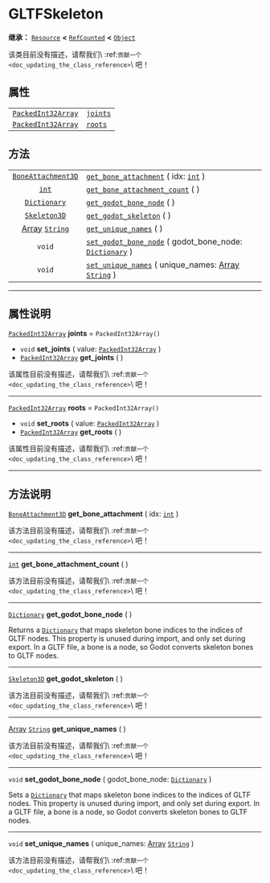 <!-- ⚠ 请勿编辑本文件 ⚠ -->
<!-- 本文档使用脚本从 WeDot 引擎源码仓库生成。 -->
<!-- 生成脚本：https://github.com/WeDot-Engine/WeDot/tree/4.3/doc/tools/make_md.py； -->
<!-- 原文件：https://github.com/WeDot-Engine/WeDot/tree/4.3/modules/gltf/doc_classes/GLTFSkeleton.xml。 -->

<div id="_class_gltfskeleton"></div>

# GLTFSkeleton

**继承：** [`Resource`](class_resource.md) **<** [`RefCounted`](class_refcounted.md) **<** [`Object`](class_object.md)

该类目前没有描述，请帮我们\ :ref:`贡献一个 <doc_updating_the_class_reference>`\ 吧！

## 属性

|||
|:-:|:--|
| [`PackedInt32Array`](class_packedint32array.md) | [`joints`](#class_gltfskeleton_property_joints) | ``PackedInt32Array()`` |
| [`PackedInt32Array`](class_packedint32array.md) | [`roots`](#class_gltfskeleton_property_roots)   | ``PackedInt32Array()`` |

## 方法

|||
|:-:|:--|
| [`BoneAttachment3D`](class_boneattachment3d.md)     | [`get_bone_attachment`](#class_gltfskeleton_method_get_bone_attachment) ( idx: [`int`](class_int.md) )                                  |
| [`int`](class_int.md)                               | [`get_bone_attachment_count`](#class_gltfskeleton_method_get_bone_attachment_count) ( )                                                 |
| [`Dictionary`](class_dictionary.md)                 | [`get_godot_bone_node`](#class_gltfskeleton_method_get_godot_bone_node) ( )                                                             |
| [`Skeleton3D`](class_skeleton3d.md)                 | [`get_godot_skeleton`](#class_gltfskeleton_method_get_godot_skeleton) ( )                                                               |
| [Array](class_array.md) [`String`](class_string.md) | [`get_unique_names`](#class_gltfskeleton_method_get_unique_names) ( )                                                                   |
| `void`                                              | [`set_godot_bone_node`](#class_gltfskeleton_method_set_godot_bone_node) ( godot_bone_node: [`Dictionary`](class_dictionary.md) )        |
| `void`                                              | [`set_unique_names`](#class_gltfskeleton_method_set_unique_names) ( unique_names: [Array](class_array.md) [`String`](class_string.md) ) |

<!-- rst-class:: classref-section-separator -->

---

## 属性说明

<div id="_class_gltfskeleton_property_joints"></div>

[`PackedInt32Array`](class_packedint32array.md) **joints** = ``PackedInt32Array()`` <div id="class_gltfskeleton_property_joints"></div>

- `void` **set_joints** ( value: [`PackedInt32Array`](class_packedint32array.md) )
- [`PackedInt32Array`](class_packedint32array.md) **get_joints** ( )

该属性目前没有描述，请帮我们\ :ref:`贡献一个 <doc_updating_the_class_reference>`\ 吧！

<!-- rst-class:: classref-item-separator -->

---

<div id="_class_gltfskeleton_property_roots"></div>

[`PackedInt32Array`](class_packedint32array.md) **roots** = ``PackedInt32Array()`` <div id="class_gltfskeleton_property_roots"></div>

- `void` **set_roots** ( value: [`PackedInt32Array`](class_packedint32array.md) )
- [`PackedInt32Array`](class_packedint32array.md) **get_roots** ( )

该属性目前没有描述，请帮我们\ :ref:`贡献一个 <doc_updating_the_class_reference>`\ 吧！

<!-- rst-class:: classref-section-separator -->

---

## 方法说明

<div id="_class_gltfskeleton_method_get_bone_attachment"></div>

[`BoneAttachment3D`](class_boneattachment3d.md) **get_bone_attachment** ( idx: [`int`](class_int.md) )<div id="class_gltfskeleton_method_get_bone_attachment"></div>

该方法目前没有描述，请帮我们\ :ref:`贡献一个 <doc_updating_the_class_reference>`\ 吧！

<!-- rst-class:: classref-item-separator -->

---

<div id="_class_gltfskeleton_method_get_bone_attachment_count"></div>

[`int`](class_int.md) **get_bone_attachment_count** ( )<div id="class_gltfskeleton_method_get_bone_attachment_count"></div>

该方法目前没有描述，请帮我们\ :ref:`贡献一个 <doc_updating_the_class_reference>`\ 吧！

<!-- rst-class:: classref-item-separator -->

---

<div id="_class_gltfskeleton_method_get_godot_bone_node"></div>

[`Dictionary`](class_dictionary.md) **get_godot_bone_node** ( )<div id="class_gltfskeleton_method_get_godot_bone_node"></div>

Returns a [`Dictionary`](class_dictionary.md) that maps skeleton bone indices to the indices of GLTF nodes. This property is unused during import, and only set during export. In a GLTF file, a bone is a node, so Godot converts skeleton bones to GLTF nodes.

<!-- rst-class:: classref-item-separator -->

---

<div id="_class_gltfskeleton_method_get_godot_skeleton"></div>

[`Skeleton3D`](class_skeleton3d.md) **get_godot_skeleton** ( )<div id="class_gltfskeleton_method_get_godot_skeleton"></div>

该方法目前没有描述，请帮我们\ :ref:`贡献一个 <doc_updating_the_class_reference>`\ 吧！

<!-- rst-class:: classref-item-separator -->

---

<div id="_class_gltfskeleton_method_get_unique_names"></div>

[Array](class_array.md) [`String`](class_string.md) **get_unique_names** ( )<div id="class_gltfskeleton_method_get_unique_names"></div>

该方法目前没有描述，请帮我们\ :ref:`贡献一个 <doc_updating_the_class_reference>`\ 吧！

<!-- rst-class:: classref-item-separator -->

---

<div id="_class_gltfskeleton_method_set_godot_bone_node"></div>

`void` **set_godot_bone_node** ( godot_bone_node: [`Dictionary`](class_dictionary.md) )<div id="class_gltfskeleton_method_set_godot_bone_node"></div>

Sets a [`Dictionary`](class_dictionary.md) that maps skeleton bone indices to the indices of GLTF nodes. This property is unused during import, and only set during export. In a GLTF file, a bone is a node, so Godot converts skeleton bones to GLTF nodes.

<!-- rst-class:: classref-item-separator -->

---

<div id="_class_gltfskeleton_method_set_unique_names"></div>

`void` **set_unique_names** ( unique_names: [Array](class_array.md) [`String`](class_string.md) )<div id="class_gltfskeleton_method_set_unique_names"></div>

该方法目前没有描述，请帮我们\ :ref:`贡献一个 <doc_updating_the_class_reference>`\ 吧！

[^virtual]: 本方法通常需要用户覆盖才能生效。
[^const]: 本方法无副作用，不会修改该实例的任何成员变量。
[^vararg]: 本方法除了能接受在此处描述的参数外，还能够继续接受任意数量的参数。
[^constructor]: 本方法用于构造某个类型。
[^static]: 调用本方法无需实例，可直接使用类名进行调用。
[^operator]: 本方法描述的是使用本类型作为左操作数的有效运算符。
[^bitfield]: 这个值是由下列位标志构成位掩码的整数。
[^void]: 无返回值。
